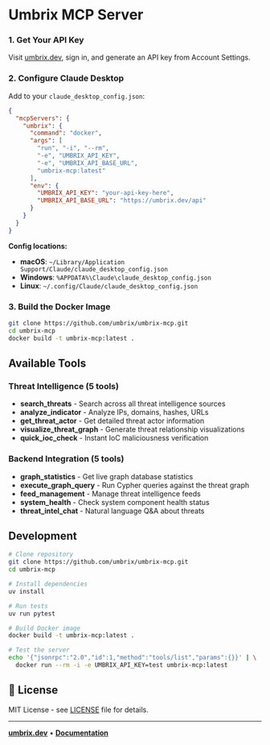 # Umbrix MCP Server

### 1. Get Your API Key
Visit [umbrix.dev](https://umbrix.dev), sign in, and generate an API key from Account Settings.

### 2. Configure Claude Desktop
Add to your `claude_desktop_config.json`:

```json
{
  "mcpServers": {
    "umbrix": {
      "command": "docker",
      "args": [
        "run", "-i", "--rm",
        "-e", "UMBRIX_API_KEY",
        "-e", "UMBRIX_API_BASE_URL", 
        "umbrix-mcp:latest"
      ],
      "env": {
        "UMBRIX_API_KEY": "your-api-key-here",
        "UMBRIX_API_BASE_URL": "https://umbrix.dev/api"
      }
    }
  }
}
```

**Config locations:**
- **macOS**: `~/Library/Application Support/Claude/claude_desktop_config.json`
- **Windows**: `%APPDATA%\Claude\claude_desktop_config.json`
- **Linux**: `~/.config/Claude/claude_desktop_config.json`

### 3. Build the Docker Image
```bash
git clone https://github.com/umbrix/umbrix-mcp.git
cd umbrix-mcp
docker build -t umbrix-mcp:latest .
```

##  Available Tools

### Threat Intelligence (5 tools)
- **search_threats** - Search across all threat intelligence sources
- **analyze_indicator** - Analyze IPs, domains, hashes, URLs
- **get_threat_actor** - Get detailed threat actor information
- **visualize_threat_graph** - Generate threat relationship visualizations  
- **quick_ioc_check** - Instant IoC maliciousness verification

### Backend Integration (5 tools)
- **graph_statistics** - Get live graph database statistics
- **execute_graph_query** - Run Cypher queries against the threat graph
- **feed_management** - Manage threat intelligence feeds
- **system_health** - Check system component health status
- **threat_intel_chat** - Natural language Q&A about threats

##  Development

```bash
# Clone repository
git clone https://github.com/umbrix/umbrix-mcp.git
cd umbrix-mcp

# Install dependencies  
uv install

# Run tests
uv run pytest

# Build Docker image
docker build -t umbrix-mcp:latest .

# Test the server
echo '{"jsonrpc":"2.0","id":1,"method":"tools/list","params":{}}' | \
  docker run --rm -i -e UMBRIX_API_KEY=test umbrix-mcp:latest
```

## 📄 License

MIT License - see [LICENSE](LICENSE) file for details.

---

**[umbrix.dev](https://umbrix.dev)** • **[Documentation](https://umbrix.dev/docs)**
